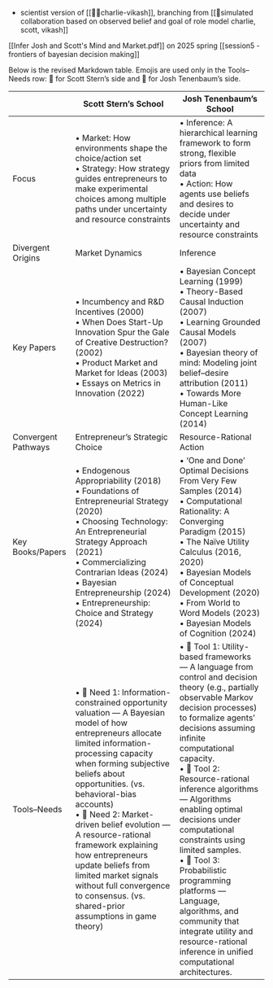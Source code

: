 - scientist version of [[🐙👾charlie-vikash]], branching from [[🌙simulated collaboration based on observed belief and goal of role model charlie, scott, vikash]]

[[Infer Josh and Scott's Mind and Market.pdf]] on 2025 spring [[session5 - frontiers of bayesian decision making]]

Below is the revised Markdown table. Emojis are used only in the Tools–Needs row: 🐢 for Scott Stern’s side and 👾 for Josh Tenenbaum’s side.

|  | Scott Stern’s School | Josh Tenenbaum’s School |
|---|---|---|
| Focus | • Market: How environments shape the choice/action set<br>• Strategy: How strategy guides entrepreneurs to make experimental choices among multiple paths under uncertainty and resource constraints | • Inference: A hierarchical learning framework to form strong, flexible priors from limited data<br>• Action: How agents use beliefs and desires to decide under uncertainty and resource constraints |
| Divergent Origins | Market Dynamics | Inference |
| Key Papers | • Incumbency and R&D Incentives (2000)<br>• When Does Start-Up Innovation Spur the Gale of Creative Destruction? (2002)<br>• Product Market and Market for Ideas (2003)<br>• Essays on Metrics in Innovation (2022) | • Bayesian Concept Learning (1999)<br>• Theory-Based Causal Induction (2007)<br>• Learning Grounded Causal Models (2007)<br>• Bayesian theory of mind: Modeling joint belief–desire attribution (2011)<br>• Towards More Human-Like Concept Learning (2014) |
| Convergent Pathways | Entrepreneur’s Strategic Choice | Resource-Rational Action |
| Key Books/Papers | • Endogenous Appropriability (2018)<br>• Foundations of Entrepreneurial Strategy (2020)<br>• Choosing Technology: An Entrepreneurial Strategy Approach (2021)<br>• Commercializing Contrarian Ideas (2024)<br>• Bayesian Entrepreneurship (2024)<br>• Entrepreneurship: Choice and Strategy (2024) | • ‘One and Done’ Optimal Decisions From Very Few Samples (2014)<br>• Computational Rationality: A Converging Paradigm (2015)<br>• The Naïve Utility Calculus (2016, 2020)<br>• Bayesian Models of Conceptual Development (2020)<br>• From World to Word Models (2023)<br>• Bayesian Models of Cognition (2024) |
| Tools–Needs | • 🐢 Need 1: Information-constrained opportunity valuation — A Bayesian model of how entrepreneurs allocate limited information-processing capacity when forming subjective beliefs about opportunities. (vs. behavioral-bias accounts)<br>• 🐢 Need 2: Market-driven belief evolution — A resource-rational framework explaining how entrepreneurs update beliefs from limited market signals without full convergence to consensus. (vs. shared-prior assumptions in game theory) | • 👾 Tool 1: Utility-based frameworks — A language from control and decision theory (e.g., partially observable Markov decision processes) to formalize agents’ decisions assuming infinite computational capacity.<br>• 👾 Tool 2: Resource-rational inference algorithms — Algorithms enabling optimal decisions under computational constraints using limited samples.<br>• 👾 Tool 3: Probabilistic programming platforms — Language, algorithms, and community that integrate utility and resource-rational inference in unified computational architectures. |
